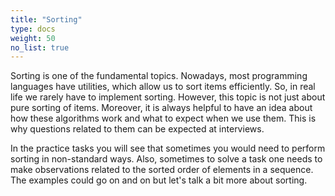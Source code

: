 ```yaml
---
title: "Sorting"
type: docs
weight: 50
no_list: true
---
```

Sorting is one of the fundamental topics. Nowadays, most programming languages have utilities, which allow us to sort items efficiently. So, in real life we rarely have to implement sorting. However, this topic is not just about pure sorting of items. Moreover, it is always helpful to have an idea about how these algorithms work and what to expect when we use them. This is why questions related to them can be expected at interviews.

In the practice tasks you will see that sometimes you would need to perform sorting in non-standard ways. Also, sometimes to solve a task one needs to make observations related to the sorted order of elements in a sequence. The examples could go on and on but let's talk a bit more about sorting.
